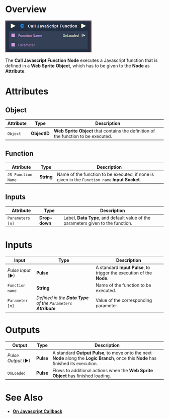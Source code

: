 # Overview

![The Call Javascript Function Node.](../../.gitbook/assets/node-call-javascript-function.png)

The **Call Javascript Function** **Node** executes a Javascript function that is defined in a **Web Sprite** **Object**, which has to be given to the **Node** as **Attribute**.

# Attributes

## Object

|Attribute|Type|Description|
|---|---|---|
| `Object` | **ObjectID** | **Web Sprite** **Object** that contains the definition of the function to be executed. |

## Function

|Attribute|Type|Description|
|---|---|---|
|`JS Function Name` | **String** | Name of the function to be executed, if none is given in the `Function name` **Input Socket**. |

## Inputs

|Attribute|Type|Description|
|---|---|---|
| `Parameters [n]` | **Drop-down** | Label, **Data Type**, and default value of the parameters given to the function. |

# Inputs

|Input|Type|Description|
|---|---|---|
|*Pulse Input* (►)|**Pulse**|A standard **Input Pulse**, to trigger the execution of the **Node**.|
| `Function name` | **String** | Name of the function to be executed. |
| `Parameter [n]` | _Defined in the **Data Type** of the `Parameters` **Attribute**_  | Value of the corresponding parameter. |

# Outputs

|Output|Type|Description|
|---|---|---|
|*Pulse Output* (►)|**Pulse**|A standard **Output Pulse**, to move onto the next **Node** along the **Logic Branch**, once this **Node** has finished its execution.|
| `OnLoaded` | **Pulse** | Flows to additional actions when the **Web Sprite** **Object** has finished loading. |

# See Also
 
 * [**On Javascript Callback**](../events/web/on-javascript-callback.md)

